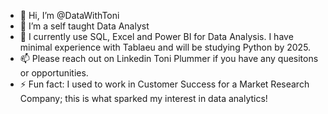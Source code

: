 - 👋 Hi, I’m @DataWithToni
- 👀 I’m a self taught Data Analyst 
- 🌱 I currently use SQL, Excel and Power BI for Data Analysis. I have minimal experience with Tablaeu and will be studying Python by 2025.
- 📫 Please reach out on Linkedin Toni Plummer if you have any quesitons or opportunities. 
- ⚡ Fun fact: I used to work in Customer Success for a Market Research Company; this is what sparked my interest in data analytics! 

<!---
DataWithToni/DataWithToni is a ✨ special ✨ repository because its `README.md` (this file) appears on your GitHub profile.
You can click the Preview link to take a look at your changes.
--->

